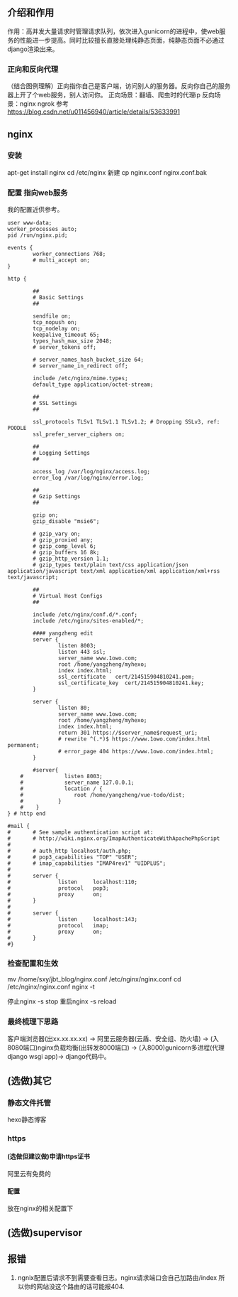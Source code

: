 ## 介绍和作用
作用：高并发大量请求时管理请求队列，依次进入gunicorn的进程中，使web服务的性能进一步提高。同时比较擅长直接处理纯静态页面，纯静态页面不必通过django渲染出来。
### 正向和反向代理
（结合图例理解）正向指你自己是客户端，访问别人的服务器。反向你自己的服务器上开了个web服务，别人访问你。
正向场景：翻墙、爬虫时的代理ip
反向场景：nginx ngrok
参考 https://blog.csdn.net/u011456940/article/details/53633991
## nginx
### 安装
apt-get install nginx
cd /etc/nginx
新建 cp nginx.conf nginx.conf.bak
### 配置 指向web服务
我的配置近供参考。
```
user www-data;
worker_processes auto;
pid /run/nginx.pid;

events {
        worker_connections 768;
        # multi_accept on;
}

http {

        ##
        # Basic Settings
        ##

        sendfile on;
        tcp_nopush on;
        tcp_nodelay on;
        keepalive_timeout 65;
        types_hash_max_size 2048;
        # server_tokens off;

        # server_names_hash_bucket_size 64;
        # server_name_in_redirect off;

        include /etc/nginx/mime.types;
        default_type application/octet-stream;

        ##
        # SSL Settings
        ##

        ssl_protocols TLSv1 TLSv1.1 TLSv1.2; # Dropping SSLv3, ref: POODLE
        ssl_prefer_server_ciphers on;

        ##
        # Logging Settings
        ##

        access_log /var/log/nginx/access.log;
        error_log /var/log/nginx/error.log;

        ##
        # Gzip Settings
        ##

        gzip on;
        gzip_disable "msie6";

        # gzip_vary on;
        # gzip_proxied any;
        # gzip_comp_level 6;
        # gzip_buffers 16 8k;
        # gzip_http_version 1.1;
        # gzip_types text/plain text/css application/json application/javascript text/xml application/xml application/xml+rss text/javascript;

        ##
        # Virtual Host Configs
        ##

        include /etc/nginx/conf.d/*.conf;
        include /etc/nginx/sites-enabled/*;

        #### yangzheng edit
        server {
                listen 8003;
                listen 443 ssl;
                server_name www.1owo.com;
                root /home/yangzheng/myhexo;
                index index.html; 
                ssl_certificate   cert/214515904810241.pem;
                ssl_certificate_key  cert/214515904810241.key;
        }

        server {
                listen 80;
                server_name www.1owo.com;
                root /home/yangzheng/myhexo;
                index index.html;
                return 301 https://$server_name$request_uri;
                # rewrite ^(.*)$ https://www.1owo.com/index.html permanent;
                # error_page 404 https://www.1owo.com/index.html;
        }

        #server{
    #             listen 8003;
    #             server_name 127.0.0.1;
    #             location / {
    #                root /home/yangzheng/vue-todo/dist;
    #           }
    #    }
} # http end    

#mail {
#       # See sample authentication script at:
#       # http://wiki.nginx.org/ImapAuthenticateWithApachePhpScript
# 
#       # auth_http localhost/auth.php;
#       # pop3_capabilities "TOP" "USER";
#       # imap_capabilities "IMAP4rev1" "UIDPLUS";
# 
#       server {
#               listen     localhost:110;
#               protocol   pop3;
#               proxy      on;
#       }
# 
#       server {
#               listen     localhost:143;
#               protocol   imap;
#               proxy      on;
#       }
#}

```
### 检查配置和生效
mv /home/sxy/jbt_blog/nginx.conf /etc/nginx/nginx.conf
cd /etc/nginx/nginx.conf
nginx -t

停止nginx -s stop
重启nginx -s reload 


### 最终梳理下思路
客户端浏览器(出xx.xx.xx.xx) → 阿里云服务器(云盾、安全组、防火墙) → (入8080端口)nginx负载均衡(出转发8000端口) → (入8000)gunicorn多进程(代理django wsgi app)→ django代码中。

## (选做)其它
### 静态文件托管
hexo静态博客
### https
#### (选做但建议做)申请https证书
阿里云有免费的
#### 配置
放在nginx的相关配置下



## (选做)supervisor

## 报错
1. ngnix配置后请求不到需要查看日志。nginx请求端口会自己加路由/index 所以你的网站没这个路由的话可能报404.
